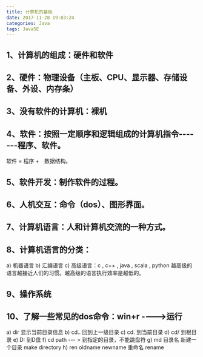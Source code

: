 ```yaml
---
title: 计算机的基础
date: 2017-11-28 19:03:24
categories: Java
tags: JavaSE
---
```

## 1、计算机的组成：硬件和软件
## 2、硬件：物理设备（主板、CPU、显示器、存储设备、外设、内存条）
## 3、没有软件的计算机：裸机
## 4、软件：按照一定顺序和逻辑组成的计算机指令-------程序、软件。
软件 = 程序 +　数据结构。
## 5、软件开发：制作软件的过程。
## 6、人机交互：命令（dos）、图形界面。
## 7、计算机语言：人和计算机交流的一种方式。
## 8、计算机语言的分类：
a)  机器语言
b) 汇编语言
c) 高级语言：c , c++ , java , scala , python
越高级的语言越接近人们的习惯。越高级的语言执行效率是越低的。
## 9、操作系统
## 10、了解一些常见的dos命令：win+r ---->运行
a) dir 显示当前目录信息
b) cd.. 回到上一级目录
c) cd. 到当前目录
d) cd/ 到根目录
e) D: 到D盘
f) cd path --- > 到指定的目录，不能跳盘符
g) md 目录名  新建一个目录 make directory
h) ren oldname newname 重命名 rename